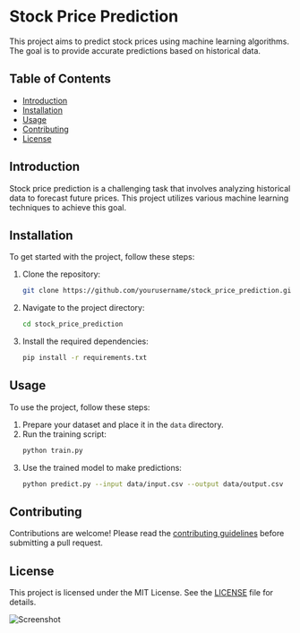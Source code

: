 # Stock Price Prediction

This project aims to predict stock prices using machine learning algorithms. The goal is to provide accurate predictions based on historical data.

## Table of Contents
- [Introduction](#introduction)
- [Installation](#installation)
- [Usage](#usage)
- [Contributing](#contributing)
- [License](#license)

## Introduction
Stock price prediction is a challenging task that involves analyzing historical data to forecast future prices. This project utilizes various machine learning techniques to achieve this goal.

## Installation
To get started with the project, follow these steps:

1. Clone the repository:
    ```sh
    git clone https://github.com/yourusername/stock_price_prediction.git
    ```
2. Navigate to the project directory:
    ```sh
    cd stock_price_prediction
    ```
3. Install the required dependencies:
    ```sh
    pip install -r requirements.txt
    ```

## Usage
To use the project, follow these steps:

1. Prepare your dataset and place it in the `data` directory.
2. Run the training script:
    ```sh
    python train.py
    ```
3. Use the trained model to make predictions:
    ```sh
    python predict.py --input data/input.csv --output data/output.csv
    ```

## Contributing
Contributions are welcome! Please read the [contributing guidelines](CONTRIBUTING.md) before submitting a pull request.

## License
This project is licensed under the MIT License. See the [LICENSE](LICENSE) file for details.

![Screenshot](screenshot.png)

